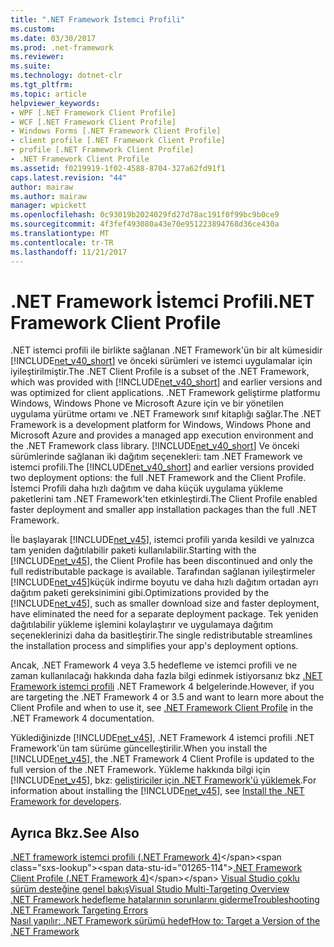 ```yaml
---
title: ".NET Framework İstemci Profili"
ms.custom: 
ms.date: 03/30/2017
ms.prod: .net-framework
ms.reviewer: 
ms.suite: 
ms.technology: dotnet-clr
ms.tgt_pltfrm: 
ms.topic: article
helpviewer_keywords:
- WPF [.NET Framework Client Profile]
- WCF [.NET Framework Client Profile]
- Windows Forms [.NET Framework Client Profile]
- client profile [.NET Framework Client Profile]
- profile [.NET Framework Client Profile]
- .NET Framework Client Profile
ms.assetid: f0219919-1f02-4588-8704-327a62fd91f1
caps.latest.revision: "44"
author: mairaw
ms.author: mairaw
manager: wpickett
ms.openlocfilehash: 0c93019b2024029fd27d78ac191f0f99bc9b0ce9
ms.sourcegitcommit: 4f3fef493080a43e70e951223894768d36ce430a
ms.translationtype: MT
ms.contentlocale: tr-TR
ms.lasthandoff: 11/21/2017
---
```

# <a name="net-framework-client-profile"></a><span data-ttu-id="01265-102">.NET Framework İstemci Profili</span><span class="sxs-lookup"><span data-stu-id="01265-102">.NET Framework Client Profile</span></span>
<span data-ttu-id="01265-103">.NET istemci profili ile birlikte sağlanan .NET Framework'ün bir alt kümesidir [!INCLUDE[net_v40_short](../../../includes/net-v40-short-md.md)] ve önceki sürümleri ve istemci uygulamalar için iyileştirilmiştir.</span><span class="sxs-lookup"><span data-stu-id="01265-103">The .NET Client Profile is a subset of the .NET Framework, which was provided with [!INCLUDE[net_v40_short](../../../includes/net-v40-short-md.md)] and earlier versions and was optimized for client applications.</span></span> <span data-ttu-id="01265-104">.NET Framework geliştirme platformu Windows, Windows Phone ve Microsoft Azure için ve bir yönetilen uygulama yürütme ortamı ve .NET Framework sınıf kitaplığı sağlar.</span><span class="sxs-lookup"><span data-stu-id="01265-104">The .NET Framework is a development platform for Windows, Windows Phone and Microsoft Azure and provides a managed app execution environment and the .NET Framework class library.</span></span> <span data-ttu-id="01265-105">[!INCLUDE[net_v40_short](../../../includes/net-v40-short-md.md)] Ve önceki sürümlerinde sağlanan iki dağıtım seçenekleri: tam .NET Framework ve istemci profili.</span><span class="sxs-lookup"><span data-stu-id="01265-105">The [!INCLUDE[net_v40_short](../../../includes/net-v40-short-md.md)] and earlier versions provided two deployment options: the full .NET Framework and the Client Profile.</span></span> <span data-ttu-id="01265-106">İstemci Profili daha hızlı dağıtım ve daha küçük uygulama yükleme paketlerini tam .NET Framework'ten etkinleştirdi.</span><span class="sxs-lookup"><span data-stu-id="01265-106">The Client Profile enabled faster deployment and smaller app installation packages than the full .NET Framework.</span></span>  
  
 <span data-ttu-id="01265-107">İle başlayarak [!INCLUDE[net_v45](../../../includes/net-v45-md.md)], istemci profili yarıda kesildi ve yalnızca tam yeniden dağıtılabilir paketi kullanılabilir.</span><span class="sxs-lookup"><span data-stu-id="01265-107">Starting with the [!INCLUDE[net_v45](../../../includes/net-v45-md.md)], the Client Profile has been discontinued and only the full redistributable package is available.</span></span> <span data-ttu-id="01265-108">Tarafından sağlanan iyileştirmeler [!INCLUDE[net_v45](../../../includes/net-v45-md.md)]küçük indirme boyutu ve daha hızlı dağıtım ortadan ayrı dağıtım paketi gereksinimini gibi.</span><span class="sxs-lookup"><span data-stu-id="01265-108">Optimizations provided by the [!INCLUDE[net_v45](../../../includes/net-v45-md.md)], such as smaller download size and faster deployment, have eliminated the need for a separate deployment package.</span></span> <span data-ttu-id="01265-109">Tek yeniden dağıtılabilir yükleme işlemini kolaylaştırır ve uygulamaya dağıtım seçeneklerinizi daha da basitleştirir.</span><span class="sxs-lookup"><span data-stu-id="01265-109">The single redistributable streamlines the installation process and simplifies your app's deployment options.</span></span>  
  
 <span data-ttu-id="01265-110">Ancak, .NET Framework 4 veya 3.5 hedefleme ve istemci profili ve ne zaman kullanılacağı hakkında daha fazla bilgi edinmek istiyorsanız bkz [.NET Framework istemci profili](http://msdn.microsoft.com/library/cc656912\(v=vs.100\).aspx) .NET Framework 4 belgelerinde.</span><span class="sxs-lookup"><span data-stu-id="01265-110">However, if you are targeting the .NET Framework 4 or 3.5 and want to learn more about the Client Profile and when to use it, see [.NET Framework Client Profile](http://msdn.microsoft.com/library/cc656912\(v=vs.100\).aspx) in the .NET Framework 4 documentation.</span></span>  
  
 <span data-ttu-id="01265-111">Yüklediğinizde [!INCLUDE[net_v45](../../../includes/net-v45-md.md)], .NET Framework 4 istemci profili .NET Framework'ün tam sürüme güncelleştirilir.</span><span class="sxs-lookup"><span data-stu-id="01265-111">When you install the [!INCLUDE[net_v45](../../../includes/net-v45-md.md)], the .NET Framework 4 Client Profile is updated to the full version of the .NET Framework.</span></span> <span data-ttu-id="01265-112">Yükleme hakkında bilgi için [!INCLUDE[net_v45](../../../includes/net-v45-md.md)], bkz: [geliştiriciler için .NET Framework'ü yüklemek](../../../docs/framework/install/guide-for-developers.md).</span><span class="sxs-lookup"><span data-stu-id="01265-112">For information about installing the [!INCLUDE[net_v45](../../../includes/net-v45-md.md)], see [Install the .NET Framework for developers](../../../docs/framework/install/guide-for-developers.md).</span></span>  
  
## <a name="see-also"></a><span data-ttu-id="01265-113">Ayrıca Bkz.</span><span class="sxs-lookup"><span data-stu-id="01265-113">See Also</span></span>  
 <span data-ttu-id="01265-114">[.NET framework istemci profili (.NET Framework 4)](http://msdn.microsoft.com/library/cc656912\(v=vs.100\).aspx)</span><span class="sxs-lookup"><span data-stu-id="01265-114">[.NET Framework Client Profile (.NET Framework 4)](http://msdn.microsoft.com/library/cc656912\(v=vs.100\).aspx)</span></span>  
 [<span data-ttu-id="01265-115">Visual Studio çoklu sürüm desteğine genel bakış</span><span class="sxs-lookup"><span data-stu-id="01265-115">Visual Studio Multi-Targeting Overview</span></span>](http://msdn.microsoft.com/library/b1702c33-0672-4ebc-b779-2b324d6ea880)  
 [<span data-ttu-id="01265-116">.NET Framework hedefleme hatalarının sorunlarını giderme</span><span class="sxs-lookup"><span data-stu-id="01265-116">Troubleshooting .NET Framework Targeting Errors</span></span>](http://msdn.microsoft.com/library/830e3e45-9a93-4279-a249-75b84599aefb)  
 [<span data-ttu-id="01265-117">Nasıl yapılır: .NET Framework sürümü hedef</span><span class="sxs-lookup"><span data-stu-id="01265-117">How to: Target a Version of the .NET Framework</span></span>](/visualstudio/ide/how-to-target-a-version-of-the-dotnet-framework)

